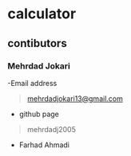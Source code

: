 # calculator
## contibutors

### Mehrdad Jokari
-Email address
> mehrdadjokari13@gmail.com
- github page
> mehrdadj2005
- Farhad Ahmadi
